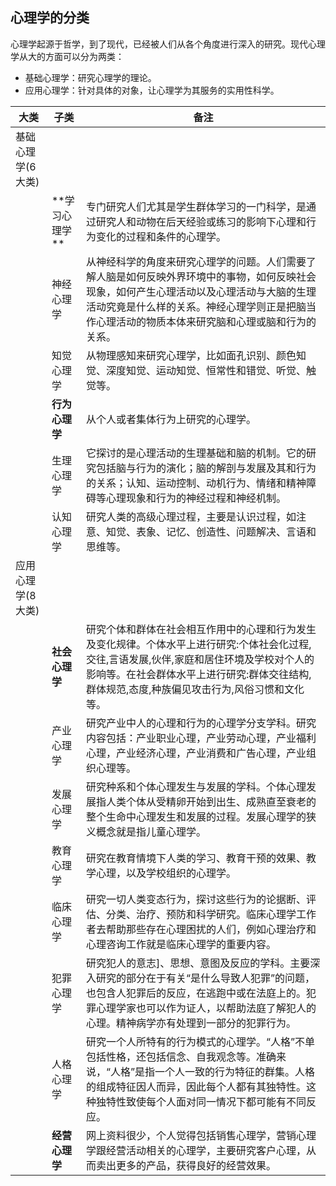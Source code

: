 ## 心理学的分类

心理学起源于哲学，到了现代，已经被人们从各个角度进行深入的研究。现代心理学从大的方面可以分为两类：

- 基础心理学：研究心理学的理论。
- 应用心理学：针对具体的对象，让心理学为其服务的实用性科学。



| 大类              | 子类              | 备注                                                         |
| ----------------- | ----------------- | ------------------------------------------------------------ |
| 基础心理学(6大类) |                   |                                                              |
|                   | **学习心理学   ** | 专门研究人们尤其是学生群体学习的一门科学，是通过研究人和动物在后天经验或练习的影响下心理和行为变化的过程和条件的心理学。 |
|                   | 神经心理学        | 从神经科学的角度来研究心理学的问题。人们需要了解人脑是如何反映外界环境中的事物，如何反映社会现象，如何产生心理活动以及心理活动与大脑的生理活动究竟是什么样的关系。神经心理学则正是把脑当作心理活动的物质本体来研究脑和心理或脑和行为的关系。 |
|                   | 知觉心理学        | 从物理感知来研究心理学，比如面孔识别、颜色知觉、深度知觉、运动知觉、恒常性和错觉、听觉、触觉等。 |
|                   | **行为心理学**    | 从个人或者集体行为上研究的心理学。                           |
|                   | 生理心理学        | 它探讨的是心理活动的生理基础和脑的机制。它的研究包括脑与行为的演化；脑的解剖与发展及其和行为的关系；认知、运动控制、动机行为、情绪和精神障碍等心理现象和行为的神经过程和神经机制。 |
|                   | 认知心理学        | 研究人类的高级心理过程，主要是认识过程，如注意、知觉、表象、记忆、创造性、问题解决、言语和思维等。 |
| 应用心理学(8大类) |                   |                                                              |
|                   | **社会心理学**    | 研究个体和群体在社会相互作用中的心理和行为发生及变化规律。个体水平上进行研究:个体社会化过程,交往,言语发展,伙伴,家庭和居住环境及学校对个人的影响等。在社会群体水平上进行研究:群体交往结构,群体规范,态度,种族偏见攻击行为,风俗习惯和文化等。 |
|                   | 产业心理学        | 研究产业中人的心理和行为的心理学分支学科。研究内容包括：产业职业心理，产业劳动心理，产业福利心理，产业经济心理，产业消费和广告心理，产业组织心理等。 |
|                   | 发展心理学        | 研究种系和个体心理发生与发展的学科。个体心理发展指人类个体从受精卵开始到出生、成熟直至衰老的整个生命中心理发生和发展的过程。发展心理学的狭义概念就是指儿童心理学。 |
|                   | 教育心理学        | 研究在教育情境下人类的学习、教育干预的效果、教学心理，以及学校组织的心理学。 |
|                   | 临床心理学        | 研究一切人类变态行为，探讨这些行为的论据断、评估、分类、治疗、预防和科学研究。临床心理学工作者去帮助那些存在心理困扰的人们，例如心理治疗和心理咨询工作就是临床心理学的重要内容。 |
|                   | 犯罪心理学        | 研究犯人的意志]、思想、意图及反应的学科。主要深入研究的部分在于有关“是什么导致人犯罪”的问题，也包含人犯罪后的反应，在逃跑中或在法庭上的。犯罪心理学家也可以作为证人，以帮助法庭了解犯人的心理。精神病学亦有处理到一部分的犯罪行为。 |
|                   | 人格心理学        | 研究一个人所特有的行为模式的心理学。“人格”不单包括性格，还包括信念、自我观念等。准确来说，“人格”是指一个人一致的行为特征的群集。人格的组成特征因人而异，因此每个人都有其独特性。这种独特性致使每个人面对同一情况下都可能有不同反应。 |
|                   | **经营心理学**    | 网上资料很少，个人觉得包括销售心理学，营销心理学跟经营活动相关的心理学，主要研究客户心理，从而卖出更多的产品，获得良好的经营效果。 |

     